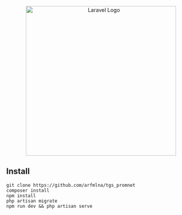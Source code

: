 <p align="center"><a href="https://laravel.com" target="_blank"><img src="https://raw.githubusercontent.com/laravel/art/master/logo-lockup/5%20SVG/2%20CMYK/1%20Full%20Color/laravel-logolockup-cmyk-red.svg" width="400" alt="Laravel Logo"></a></p>

## Install
```
git clone https://github.com/arfmlna/tgs_promnet
composer install
npm install
php artisan migrate
npm run dev && php artisan serve
```
